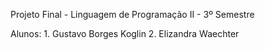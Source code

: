 Projeto Final - Linguagem de Programação II - 3º Semestre

Alunos:
    1. Gustavo Borges Koglin
    2. Elizandra Waechter